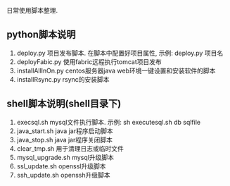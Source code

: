 日常使用脚本整理.

## python脚本说明

1. deploy.py 项目发布脚本. 在脚本中配置好项目属性, 示例: deploy.py 项目名 
2. deployFabic.py 使用fabric远程执行tomcat项目发布
3. installAllInOn.py centos服务器java web环境一键设置和安装软件的脚本
4. installRsync.py rsync的安装脚本

## shell脚本说明(shell目录下)

1. execsql.sh mysql文件执行脚本. 示例: sh executesql.sh db sqlfile
2. java_start.sh java jar程序启动脚本
3. java_stop.sh java jar程序关闭脚本
4. clear_tmp.sh 用于清理日志或临时文件
5. mysql_upgrade.sh mysql升级脚本
6. ssl_update.sh openssl升级脚本
7. ssh_update.sh openssh升级脚本

